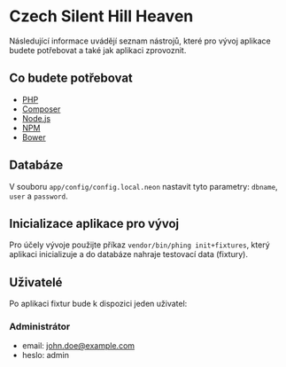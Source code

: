 # Czech Silent Hill Heaven

Následující informace uvádějí seznam nástrojů, které pro vývoj aplikace budete potřebovat a také jak aplikaci zprovoznit.

## Co budete potřebovat

* [PHP](http://php.net)
* [Composer](https://getcomposer.org)
* [Node.js](https://nodejs.org)
* [NPM](https://www.npmjs.com)
* [Bower](https://bower.io)

## Databáze

V souboru `app/config/config.local.neon` nastavit tyto parametry: `dbname`, `user` a `password`.

## Inicializace aplikace pro vývoj

Pro účely vývoje použijte příkaz `vendor/bin/phing init+fixtures`, který aplikaci inicializuje a do databáze nahraje testovací data (fixtury).

## Uživatelé

Po aplikaci fixtur bude k dispozici jeden uživatel:

### Administrátor

* email: john.doe@example.com
* heslo: admin
